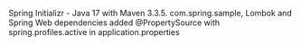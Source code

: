 Spring Initializr - Java 17 with Maven 3.3.5. com.spring.sample, Lombok and Spring Web dependencies
added @PropertySource with spring.profiles.active in application.properties